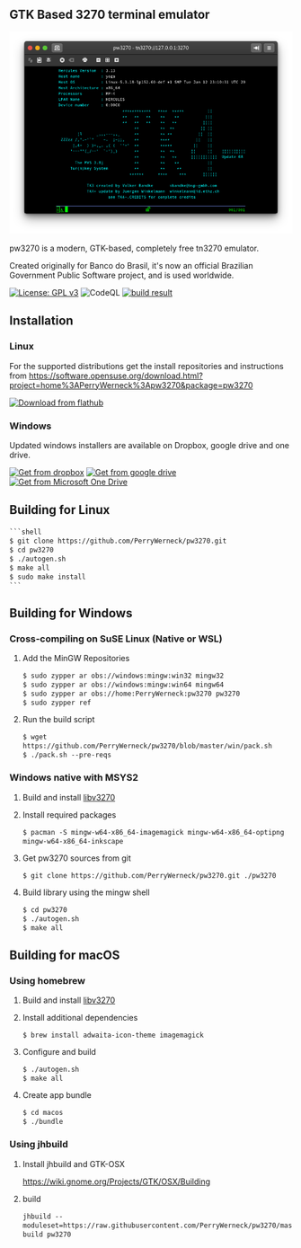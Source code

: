 
## GTK Based 3270 terminal emulator

<img src="https://raw.githubusercontent.com/PerryWerneck/PerryWerneck/master/screenshots/mvs-tk4.png" alt="Screenshot">

pw3270 is a modern, GTK-based, completely free tn3270 emulator. 

Created originally for Banco do Brasil, it's now an official Brazilian Government Public Software project, and is used worldwide. 

<!-- https://github.com/igrigorik/ga-beacon -->

[![License: GPL v3](https://img.shields.io/badge/License-GPL%20v3-blue.svg)](https://www.gnu.org/licenses/gpl-3.0)
![CodeQL](https://github.com/PerryWerneck/pw3270/workflows/CodeQL/badge.svg?branch=master)
[![build result](https://build.opensuse.org/projects/home:PerryWerneck:pw3270/packages/pw3270/badge.svg?type=percent)](https://build.opensuse.org/package/show/home:PerryWerneck:pw3270/pw3270)

## Installation

### Linux 

For the supported distributions get the install repositories and instructions from https://software.opensuse.org/download.html?project=home%3APerryWerneck%3Apw3270&package=pw3270

[<img src="https://flathub.org/assets/badges/flathub-badge-en.svg" alt="Download from flathub" height="80px">](https://flathub.org/apps/details/br.app.pw3270.terminal)

### Windows

Updated windows installers are available on Dropbox, google drive and one drive.

[<img src="https://cdn.jsdelivr.net/npm/simple-icons@3.9.0/icons/dropbox.svg" alt="Get from dropbox" height="80px">](https://www.dropbox.com/sh/2qy3s6b5s4o4bws/AAAubHE8SBG7r6CJSKPflKN0a?dl=0)
[<img src="https://cdn.jsdelivr.net/npm/simple-icons@3.9.0/icons/googledrive.svg" alt="Get from google drive" height="80px">](https://drive.google.com/drive/folders/1tmtKzGujLVvnIV_knWQXl_TBEC3_9ucL?usp=sharing)
[<img src="https://cdn.jsdelivr.net/npm/simple-icons@3.9.0/icons/microsoftonedrive.svg" alt="Get from Microsoft One Drive" height="80px">](https://onedrive.live.com/?id=D8B46DA0372A6F1A%212208&cid=D8B46DA0372A6F1A)

## Building for Linux

	```shell
	$ git clone https://github.com/PerryWerneck/pw3270.git
	$ cd pw3270
	$ ./autogen.sh
	$ make all
	$ sudo make install
	```

## Building for Windows

### Cross-compiling on SuSE Linux (Native or WSL)

1. Add the MinGW Repositories

	```shell
	$ sudo zypper ar obs://windows:mingw:win32 mingw32
	$ sudo zypper ar obs://windows:mingw:win64 mingw64
	$ sudo zypper ar obs://home:PerryWerneck:pw3270 pw3270
	$ sudo zypper ref
	```

2. Run the build script

	```shell
	$ wget https://github.com/PerryWerneck/pw3270/blob/master/win/pack.sh
	$ ./pack.sh --pre-reqs
	```

### Windows native with MSYS2

1. Build and install [libv3270](../../../libv3270)

2. Install required packages

	```shell
	$ pacman -S mingw-w64-x86_64-imagemagick mingw-w64-x86_64-optipng mingw-w64-x86_64-inkscape
	```

2. Get pw3270 sources from git

	```
	$ git clone https://github.com/PerryWerneck/pw3270.git ./pw3270
	```

3. Build library using the mingw shell

	```
	$ cd pw3270
	$ ./autogen.sh
	$ make all
	```


## Building for macOS 

### Using homebrew

1. Build and install [libv3270](../../../libv3270)

2. Install additional dependencies

	```shell
	$ brew install adwaita-icon-theme imagemagick
	```

3. Configure and build

	```shell
	$ ./autogen.sh
	$ make all
	````

4. Create app bundle

	```shell
	$ cd macos
	$ ./bundle
	````
	
### Using jhbuild

1. Install jhbuild and GTK-OSX

	https://wiki.gnome.org/Projects/GTK/OSX/Building
	
2. build

	```shell
	jhbuild --moduleset=https://raw.githubusercontent.com/PerryWerneck/pw3270/master/mac/pw3270.modules build pw3270
	```


